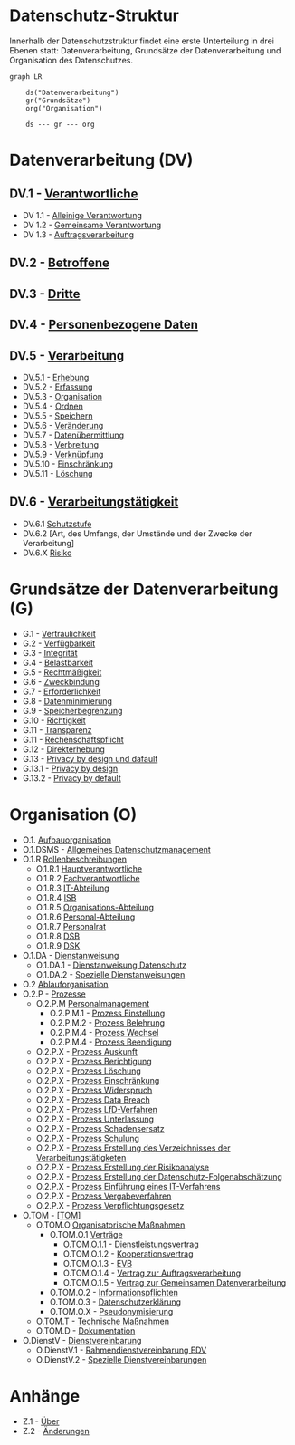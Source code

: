 # Datenschutz-Struktur

Innerhalb der Datenschutzstruktur findet eine erste Unterteilung in drei Ebenen statt: Datenverarbeitung, Grundsätze der Datenverarbeitung und Organisation des Datenschutzes.

```mermaid
graph LR

    ds("Datenverarbeitung")
    gr("Grundsätze")
    org("Organisation")

    ds --- gr --- org
```

# Datenverarbeitung (DV)

## DV.1 - [Verantwortliche](Datenverarbeitung/Verantwortliche.md)

- DV 1.1 - [Alleinige Verantwortung](Datenverarbeitung/Alleinige-Verantwortung.md)
- DV 1.2 - [Gemeinsame Verantwortung](Datenverarbeitung/Gemeinsame-Verantwortung.md)
- DV 1.3 - [Auftragsverarbeitung](Datenverarbeitung/Auftragsverarbeitung.md)

## DV.2 - [Betroffene](Datenverarbeitung/Betroffene.md)

## DV.3 - [Dritte](Datenverarbeitung/Dritte.md)

## DV.4 - [Personenbezogene Daten](Datenverarbeitung/Personenbezogene-Daten.md)

## DV.5 - [Verarbeitung](Datenverarbeitung/Verarbeitung.md)

- DV.5.1 - [Erhebung](Datenverarbeitung/Erhebung.md)
- DV.5.2 - [Erfassung](Datenverarbeitung/Erfassung.md)
- DV.5.3 - [Organisation](Datenverarbeitung/Organisation.md)
- DV.5.4 - [Ordnen](Datenverarbeitung/Ordnen.md)
- DV.5.5 - [Speichern](Datenverarbeitung/Speicherung.md)
- DV.5.6 - [Veränderung](Datenverarbeitung/Veraenderung.md)
- DV.5.7 - [Datenübermittlung](Datenverarbeitung/Uebermittlung.md)
- DV.5.8 - [Verbreitung](Datenverarbeitung/Verbreitung.md)
- DV.5.9 - [Verknüpfung](Datenverarbeitung/Verknuepfung.md)
- DV.5.10 - [Einschränkung](Datenverarbeitung/Einschränkung.md)
- DV.5.11 - [Löschung](Datenverarbeitung/Loeschung.md)

## DV.6 - [Verarbeitungstätigkeit](Datenverarbeitung/Verarbeitungstaetigkeit.md)

- DV.6.1 [Schutzstufe](Datenverarbeitung/Schutzstufe.md)
- DV.6.2 [Art, des Umfangs, der Umstände und der Zwecke der Verarbeitung]
- DV.6.X [Risiko](Datenverarbeitung/Risiko.md)

# Grundsätze der Datenverarbeitung (G)

- G.1 - [Vertraulichkeit](Grundsaetze-Datenverarbeitung/Vertraulichkeit.md) 
- G.2 - [Verfügbarkeit](Grundsaetze-Datenverarbeitung/Verfuegbarkeit.md) 
- G.3 - [Integrität](Grundsaetze-Datenverarbeitung/Integritaet.md) 
- G.4 - [Belastbarkeit](Grundsaetze-Datenverarbeitung/Belastbarkeit.md) 
- G.5 - [Rechtmäßigkeit](Grundsaetze-Datenverarbeitung/Rechtmaessigkeit.md) 
- G.6 - [Zweckbindung](Grundsaetze-Datenverarbeitung/Zweckbindung.md) 
- G.7 - [Erforderlichkeit](Grundsaetze-Datenverarbeitung/Erforderlichkeit.md) 
- G.8 - [Datenminimierung](Grundsaetze-Datenverarbeitung/Datenminimierung.md) 
- G.9 - [Speicherbegrenzung](Grundsaetze-Datenverarbeitung/Speicherbegrenzung.md) 
- G.10 - [Richtigkeit](Grundsaetze-Datenverarbeitung/Richtigkeit.md) 
- G.11 - [Transparenz](Grundsaetze-Datenverarbeitung/Transparenz.md) 
- G.11 - [Rechenschaftspflicht](Grundsaetze-Datenverarbeitung/Rechenschaftspflicht.md) 
- G.12 - [Direkterhebung](Grundsaetze-Datenverarbeitung/Direkterhebung.md) 
- G.13 - [Privacy by design und dafault](Grundsaetze-Datenverarbeitung/Privacybydesignanddefault/index.de) 
- G.13.1 - [Privacy by design](Grundsaetze-Datenverarbeitung/Privacybydesign.md)
- G.13.2 - [Privacy by default](Grundsaetze-Datenverarbeitung/Privacybydefault.md)

# Organisation (O)

- O.1. [Aufbauorganisation](Organisation/Aufbauorganiation.md)
- O.1.DSMS - [Allgemeines Datenschutzmanagement](Organisation/DSMS.md) 
- O.1.R [Rollenbeschreibungen](Organisation/Rollenbeschreibungen.md) 
  - O.1.R.1 [Hauptverantwortliche](Organisation/Rolle-Hauptverantwortliche.md)
  - O.1.R.2 [Fachverantwortliche](Organisation/Rolle-Fachverantwortliche.md)
  - O.1.R.3 [IT-Abteilung](Organisation/Rolle-IT-Abteilung.md)
  - O.1.R.4 [ISB](Organisation/Rolle-ISB.md)
  - O.1.R.5 [Organisations-Abteilung](Organisation/Rolle-Organisationsabteilung.md)
  - O.1.R.6 [Personal-Abteilung](Organisation/Rolle-Personalabteilung.md)
  - O.1.R.7 [Personalrat](Organisation/Rolle-Personalrat.md)
  - O.1.R.8 [DSB](Organisation/Rolle-DSB.md)
  - O.1.R.9 [DSK](Organisation/Rolle-DSK.md)
- O.1.DA - [Dienstanweisung](Organisation/Dienstanweisung.md)
  - O.1.DA.1 - [Dienstanweisung Datenschutz](Organisation/Dienstanweisung-Datenschutz.md)
  - O.1.DA.2 - [Spezielle Dienstanweisungen](Organisation/Spezielle-Dienstanweisungen.md)
- O.2 [Ablauforganisation](Oganisation/Ablauforgansation.md)
- O.2.P - [Prozesse](Organisation/Prozesse.md) 
  - O.2.P.M [Personalmanagement](Organisation/Prozess-Personalmanagement.md) 
    - O.2.P.M.1 - [Prozess Einstellung](Organisation/Prozess-Einstellung.md)
    - O.2.P.M.2 - [Prozess Belehrung](Organisation/Prozess-Belehrung.md)
    - O.2.P.M.4 - [Prozess Wechsel](Organisation/Prozess-Wechsel.md) 
    - O.2.P.M.4 - [Prozess Beendigung](Organisation/Prozess-Beendigung.md) 
  - O.2.P.X - [Prozess Auskunft](Organisation/Prozess-Auskunft.md)
  - O.2.P.X - [Prozess Berichtigung](Organisation/Prozess-Berichtigung.md)
  - O.2.P.X - [Prozess Löschung](Organisation/Prozess-Loeschung.md)
  - O.2.P.X - [Prozess Einschränkung](Organisation/Prozess-Einschraenkung.md)
  - O.2.P.X - [Prozess Widerspruch](Organisation/Prozess-Widerspruch.md)
  - O.2.P.X - [Prozess Data Breach](Organisation/Prozess-Data-Breach.md)
  - O.2.P.X - [Prozess LfD-Verfahren](Organisation/Prozess-LfD-Verfahren.md)
  - O.2.P.X - [Prozess Unterlassung](Organisation/Prozess-Unterlassung.md)
  - O.2.P.X - [Prozess Schadensersatz](Organisation/Prozess-Schadensersatz.md)
  - O.2.P.X - [Prozess Schulung](Organisation/Prozess-Schulung.md)
  - O.2.P.X - [Prozess Erstellung des Verzeichnisses der Verarbeitungstätigketen](Organisation/Prozess-VVT-Erstellung.md)
  - O.2.P.X - [Prozess Erstellung der Risikoanalyse](Organisation/Prozess-Risikoanalyse.md)
  - O.2.P.X - [Prozess Erstellung der Datenschutz-Folgenabschätzung](Organisation/Prozess-DSFA.md)
  - O.2.P.X - [Prozess Einführung eines IT-Verfahrens](Organisation/Prozess-Einf%C3%BChrung-IT-Verfahren.md)
  - O.2.P.X - [Prozess Vergabeverfahren](Organisation/Prozess-Vergabeverfahren.md)
  -  O.2.P.X - [Prozess Verpflichtungsgesetz](Organisation/Prozess-Verpflichtungsgesetz.md) 
- O.TOM - [[TOM]](Organisation/Prozess-TOM.md)
  - O.TOM.O [Organisatorische Maßnahmen](Organisation/Organisatorische-Massnahmen.md)
    - O.TOM.O.1 [Verträge](Organisation/Vertraege.md) 
      - O.TOM.O.1.1 - [Dienstleistungsvertrag](Organisation/Dienstleistungsvertrag.md)
      - O.TOM.O.1.2 - [Kooperationsvertrag](Organisation/Kooperationsvertrag.md)
      - O.TOM.O.1.3 - [EVB](Organisation/EVB-IT.md)
      - O.TOM.O.1.4 - [Vertrag zur Auftragsverarbeitung](/Organisation/Vertrag-Auftragsverarbeitung.md)
      - O.TOM.O.1.5 - [Vertrag zur Gemeinsamen Datenverarbeitung](Organisation/Vertrag-Gemeinsame-Verantwortung.md)
    - O.TOM.O.2 - [Informationspflichten](Organisation/Informationspflichten.md)
    - O.TOM.O.3 - [Datenschutzerklärung](Organisation/Datenschutzerklaerung.md)
    - O.TOM.O.X - [Pseudonymisierung](Organisation/Pseudonymisierung.md)
  - O.TOM.T - [Technische Maßnahmen](Organisation/Technische-Massnahmen.md)
  - O.TOM.D - [Dokumentation](Organisation/Dokumentation.md) 
- O.DienstV - [Dienstvereinbarung](Organisation/Dienstvereinbarungen.md) 
  - O.DienstV.1 - [Rahmendienstvereinbarung EDV](Organisation/Rahmendienstvereinbarung-EDV.md)
  - O.DienstV.2 - [Spezielle Dienstvereinbarungen](Organisation/Spezielle-Dienstvereinbarungen.md)


# Anhänge

- Z.1 - [Über](Anhaenge/Ueber.md) 
- Z.2 - [Änderungen](Anhaenge/Aenderungen.md) 